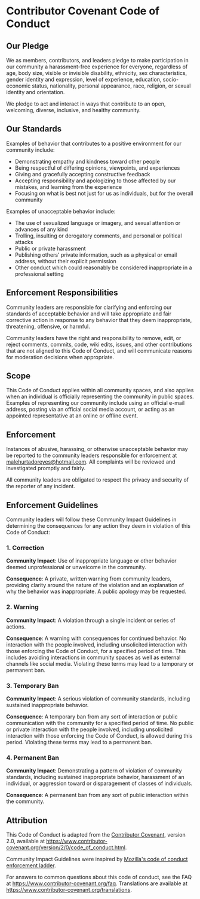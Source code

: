 # Contributor Covenant Code of Conduct

## Our Pledge

We as members, contributors, and leaders pledge to make participation in
our community a harassment-free experience for everyone, regardless of age,
body size, visible or invisible disability, ethnicity, sex characteristics,
gender identity and expression, level of experience, education,
socio-economic status, nationality, personal appearance, race, religion, or
sexual identity and orientation.

We pledge to act and interact in ways that contribute to an open,
welcoming, diverse, inclusive, and healthy community.

## Our Standards

Examples of behavior that contributes to a positive environment for our
community include:

- Demonstrating empathy and kindness toward other people
- Being respectful of differing opinions, viewpoints, and experiences
- Giving and gracefully accepting constructive feedback
- Accepting responsibility and apologizing to those affected by our
  mistakes, and learning from the experience
- Focusing on what is best not just for us as individuals, but for the
  overall community

Examples of unacceptable behavior include:

- The use of sexualized language or imagery, and sexual attention or
  advances of any kind
- Trolling, insulting or derogatory comments, and personal or political
  attacks
- Public or private harassment
- Publishing others' private information, such as a physical or email
  address, without their explicit permission
- Other conduct which could reasonably be considered inappropriate in a
  professional setting

## Enforcement Responsibilities

Community leaders are responsible for clarifying and enforcing our
standards of acceptable behavior and will take appropriate and fair
corrective action in response to any behavior that they deem inappropriate,
threatening, offensive, or harmful.

Community leaders have the right and responsibility to remove, edit, or
reject comments, commits, code, wiki edits, issues, and other contributions
that are not aligned to this Code of Conduct, and will communicate reasons
for moderation decisions when appropriate.

## Scope

This Code of Conduct applies within all community spaces, and also applies
when an individual is officially representing the community in public
spaces. Examples of representing our community include using an official
e-mail address, posting via an official social media account, or acting as
an appointed representative at an online or offline event.

## Enforcement

Instances of abusive, harassing, or otherwise unacceptable behavior may be
reported to the community leaders responsible for enforcement at
malehurtadoreyes@hotmail.com. All complaints will be reviewed and
investigated promptly and fairly.

All community leaders are obligated to respect the privacy and security of
the reporter of any incident.

## Enforcement Guidelines

Community leaders will follow these Community Impact Guidelines in
determining the consequences for any action they deem in violation of this
Code of Conduct:

### 1. Correction

**Community Impact**: Use of inappropriate language or other behavior
deemed unprofessional or unwelcome in the community.

**Consequence**: A private, written warning from community leaders,
providing clarity around the nature of the violation and an explanation of
why the behavior was inappropriate. A public apology may be requested.

### 2. Warning

**Community Impact**: A violation through a single incident or series of
actions.

**Consequence**: A warning with consequences for continued behavior. No
interaction with the people involved, including unsolicited interaction
with those enforcing the Code of Conduct, for a specified period of time.
This includes avoiding interactions in community spaces as well as external
channels like social media. Violating these terms may lead to a temporary
or permanent ban.

### 3. Temporary Ban

**Community Impact**: A serious violation of community standards, including
sustained inappropriate behavior.

**Consequence**: A temporary ban from any sort of interaction or public
communication with the community for a specified period of time. No public
or private interaction with the people involved, including unsolicited
interaction with those enforcing the Code of Conduct, is allowed during
this period. Violating these terms may lead to a permanent ban.

### 4. Permanent Ban

**Community Impact**: Demonstrating a pattern of violation of community
standards, including sustained inappropriate behavior, harassment of an
individual, or aggression toward or disparagement of classes of
individuals.

**Consequence**: A permanent ban from any sort of public interaction within
the community.

## Attribution

This Code of Conduct is adapted from the [Contributor Covenant][homepage],
version 2.0, available at
https://www.contributor-covenant.org/version/2/0/code_of_conduct.html.

Community Impact Guidelines were inspired by
[Mozilla's code of conduct
enforcement ladder](https://github.com/mozilla/diversity).

[homepage]: https://www.contributor-covenant.org

For answers to common questions about this code of conduct, see the FAQ at
https://www.contributor-covenant.org/faq. Translations are available at
https://www.contributor-covenant.org/translations.
